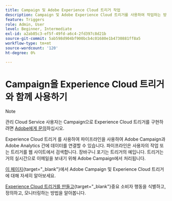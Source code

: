 ```yaml
---
title: Campaign 및 Adobe Experience Cloud 트리거 작업
description: Campaign 및 Adobe Experience Cloud 트리거를 사용하여 작업하는 방법을 알아봅니다.
feature: Triggers
role: Admin, User
level: Beginner, Intermediate
exl-id: a2ab85c3-ef5f-49fd-a6c4-2fd397c8d21b
source-git-commit: 5ab598d904bf900bcb4c01680e1b4730881ff8a5
workflow-type: tm+mt
source-wordcount: '120'
ht-degree: 0%

---
```


# Campaign을 Experience Cloud 트리거와 함께 사용하기

>[!NOTE]
>
>관리 Cloud Service 사용자는 Campaign으로 Experience Cloud 트리거를 구현하려면 [Adobe에게 문의](../start/campaign-faq.md#support)하십시오.

Experience Cloud 트리거 를 사용하여 파이프라인을 사용하여 Adobe Campaign과 Adobe Analytics 간에 데이터를 연결할 수 있습니다. 파이프라인은 사용자의 작업 또는 트리거를 웹 사이트에서 검색합니다. 장바구니 포기는 트리거의 예입니다. 트리거는 거의 실시간으로 이메일을 보내기 위해 Adobe Campaign에서 처리됩니다.

[이 페이지](https://experienceleague.adobe.com/docs/campaign-classic/using/integrating-with-adobe-experience-cloud/experience-triggers/about-triggers.html?lang=ko){target="_blank"}에서 Adobe Campaign 및 Experience Cloud 트리거에 대해 자세히 알아보세요.

[Experience Cloud 트리거를 만들고](https://experienceleague.adobe.com/docs/experience-cloud/triggers/create.html?lang=ko){target="_blank"}중요 소비자 행동을 식별하고, 정의하고, 모니터링하는 방법을 알아봅니다.

